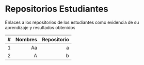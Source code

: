 # Repositorios Estudiantes

Enlaces a los repositorios de los estudiantes como evidencia de su aprendizaje y resultados obtenidos

|#| Nombres | Repositorio |
|--:|--:|--:|
| 1 | Aa | a |
| 2 | A | b |